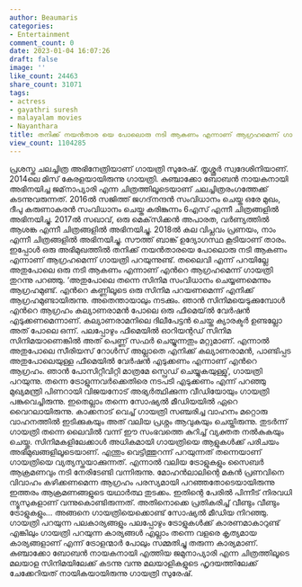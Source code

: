 ```yaml
---
author: Beaumaris
categories:
- Entertainment
comment_count: 0
date: 2023-01-04 16:07:26
draft: false
image: ''
like_count: 24463
share_count: 31071
tags:
- actress
- gayathri suresh
- malayalam movies
- Nayanthara
title: തനിക്ക് നയൻതാര യെ പോലൊരു നടി ആകണം എന്നാണ് ആഗ്രഹമെന്ന് ഗായത്രി സുരേഷ്
view_count: 1104285
---
```


പ്രശസ്ത ചലച്ചിത്ര അഭിനേത്രിയാണ് ഗായത്രി സുരേഷ്. തൃശ്ശൂര്‍ സ്വദേശിനിയാണ്. 2014ലെ മിസ് കേരളയായിരുന്നു ഗായത്രി. കുഞ്ചാക്കോ ബോബന്‍ നായകനായി അഭിനയിച്ച ജമ്‌നാപ്യാരി എന്ന ചിത്രത്തിലൂടെയാണ് ചലച്ചിത്രരംഗത്തേക്ക് കടന്നുവരുന്നത്. 2016ല്‍ സജിത്ത് ജഗദ്‌നന്ദന്‍ സംവിധാനം ചെയ്ത ഒരേ മുഖം, ദീപു കരുണാകരന്‍ സംവിധാനം ചെയ്ത കരിങ്കുന്നം 6എസ് എന്നീ ചിത്രങ്ങളില്‍ അഭിനയിച്ചു. 2017ല്‍ സഖാവ്, ഒരു മെക്‌സിക്കന്‍ അപാരത, വര്‍ണ്യത്തില്‍ ആശങ്ക എന്നീ ചിത്രങ്ങളില്‍ അഭിനയിച്ചു. 2018ല്‍ കല വിപ്ലവം പ്രണയം, നാം എന്നീ ചിത്രങ്ങളില്‍ അഭിനയിച്ചു. സൗത്ത് ബാങ്ക് ഉദ്യോഗസ്ഥ കൂടിയാണ് താരം. ഇപ്പോൾ ഒരു അഭിമുഖത്തിൽ തനിക്ക് നയൻതാരയെ പോലൊരു നടി ആകണം എന്നാണ് ആഗ്രഹമെന്ന് ഗായത്രി പറയുന്നുണ്ട്. തലൈവി എന്ന് പറയില്ലേ അതുപോലെ ഒരു നടി ആകണം എന്നാണ് എൻറെ ആഗ്രഹമെന്ന് ഗായത്രി തുറന്നു പറഞ്ഞു. ‘അതുപോലെ തന്നെ സിനിമ സംവിധാനം ചെയ്യണമെന്നും ആഗ്രഹമുണ്ട്. എൻറെ കണ്ണിലൂടെ ഒരു സിനിമ പറയണമെന്ന് എനിക്ക് ആഗ്രഹമുണ്ടായിരുന്നു. അതെന്തായാലും നടക്കും. ഞാൻ സിനിമയെടുക്കുമ്പോൾ എൻറെ ആഗ്രഹം കല്യാണരാമൻ പോലെ ഒരു ഫീമെയ്ൽ വേർഷൻ എടുക്കണമെന്നാണ്. കല്യാണരാമനിലെ ദിലീപേട്ടൻ ചെയ്ത ക്യാരക്ടർ ഉണ്ടല്ലോ അത് പോലെ ഒന്ന്. പലപ്പോഴും ഫീമെയിൽ ഓറിയന്റഡ് സിനിമ സിനിമയാണെങ്കിൽ അത് പെണ്ണ് സഫർ ചെയ്യുന്നതും മറ്റുമാണ്. എന്നാൽ അതുപോലെ സീരിയസ് റോൾസ് അല്ലാതെ എനിക്ക് കല്യാണരാമൻ, പാണ്ടിപ്പട അതുപോലെയുള്ള ഫീമെയിൽ വേർഷൻ എടുക്കണം എന്നാണ് എൻറെ ആഗ്രഹം. ഞാൻ പോസിറ്റീവിറ്റി മാത്രമേ സ്പ്രെഡ് ചെയ്യുകയുള്ളു’, ഗായത്രി പറയുന്നു. തന്നെ ട്രോളുന്നവർക്കെതിരെ നടപടി എടുക്കണം എന്ന് പറഞ്ഞു മുഖ്യമന്ത്രി പിണറായി വിജയനോട് അഭ്യർത്ഥിക്കുന്ന വീഡിയോയും ഗായത്രി പങ്കുവെച്ചിരുന്നു. ഇതെല്ലാം തന്നെ സോഷ്യൽ മീഡിയയിൽ ഏറെ വൈറലായിരുന്നു. കാക്കനാട് വെച്ച് ഗായത്രി സഞ്ചരിച്ച വാഹനം മറ്റൊരു വാഹനത്തിൽ ഇടിക്കുകയും അത് വലിയ പ്രശ്നം ആവുകയും ചെയ്തിരുന്നു. തുടർന്ന് ഗായത്രി തന്നെ ലൈവിൽ വന്ന് ഈ സംഭവത്തെ കുറിച്ച് വ്യക്തത നൽകുകയും ചെയ്തു. സിനിമകളിലേക്കാള്‍ അധികമായി ഗായത്രിയെ ആളുകള്‍ക്ക് പരിചയം അഭിമുഖങ്ങളിലൂടെയാണ്. എന്തും വെട്ടിത്തുറന്ന് പറയുന്നത് തന്നെയാണ് ഗായത്രിയെ വ്യത്യസ്തയാക്കുന്നത്. എന്നാല്‍ വലിയ ട്രോളുകളും സൈബര്‍ ആക്രമണവും നടി നേരിടേണ്ടി വന്നിരുന്നു. മോഹന്‍ലാലിന്റെ മകന്‍ പ്രണവിനെ വിവാഹം കഴിക്കണമെന്ന ആഗ്രഹം പരസ്യമായി പറഞ്ഞതോടെയായിരുന്നു ഇത്തരം ആക്രമണങ്ങളുടെ യഥാര്‍ത്ഥ തുടക്കം. ഇതിന്റെ പേരില്‍ പിന്നീട് നിരവധി ന്യൂസുകളാണ് വന്നുകൊണ്ടിരുന്നത്. അതിനൊക്കെ പ്രതികരിച്ച് വീണ്ടും വീണ്ടും ട്രോളുകളും… അങ്ങനെ ഗായത്രിയെക്കൊണ്ട് സോഷ്യല്‍ മീഡിയ നിറഞ്ഞു. ഗായത്രി പറയുന്ന പലകാര്യങ്ങളും പലപ്പോഴും ട്രോളുകള്‍ക്ക് കാരണമാകാറുണ്ട് എങ്കിലും ഗായത്രി പറയുന്ന കാര്യങ്ങള്‍ എല്ലാം തന്നെ വളരെ കൃത്യമായ കാര്യങ്ങളാണ് എന്ന് ട്രോളന്മാര്‍ പോലും സമ്മതിച്ചു തരുന്ന കാര്യമാണ്. കുഞ്ചാക്കോ ബോബന്‍ നായകനായി എത്തിയ ജമുനാപ്യാരി എന്ന ചിത്രത്തിലൂടെ മലയാള സിനിമയിലേക്ക് കടന്നു വന്നു മലയാളികളുടെ ഹൃദയത്തിലേക്ക് ചേക്കേറിയത് നായികയായിരുന്നു ഗായത്രി സുരേഷ്.
